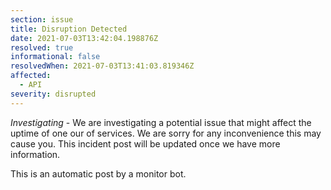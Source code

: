 ```yaml
---
section: issue
title: Disruption Detected
date: 2021-07-03T13:42:04.198876Z
resolved: true
informational: false
resolvedWhen: 2021-07-03T13:41:03.819346Z
affected:
  - API
severity: disrupted
---
```

*Investigating* - We are investigating a potential issue that might affect the uptime of one our of services. We are sorry for any inconvenience this may cause you. This incident post will be updated once we have more information.

This is an automatic post by a monitor bot.
        